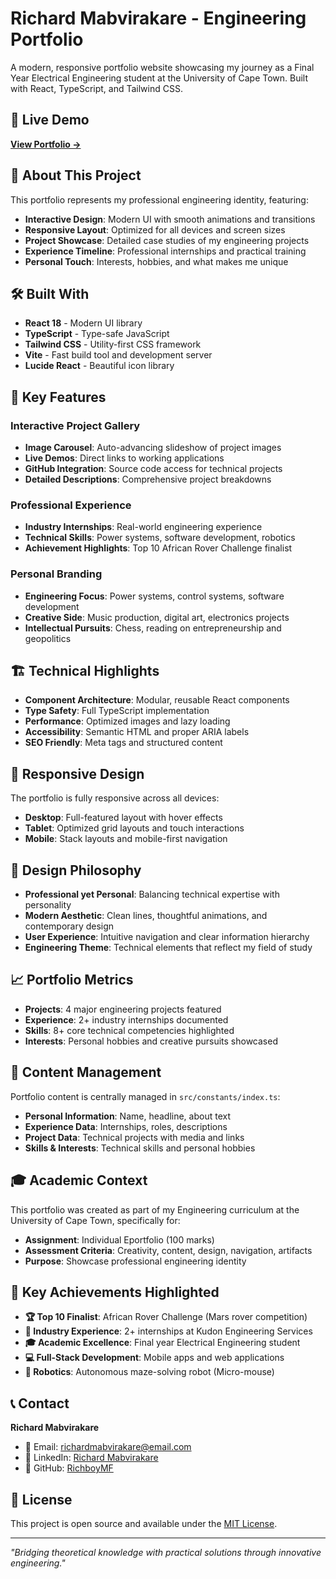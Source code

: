 # Richard Mabvirakare - Engineering Portfolio

A modern, responsive portfolio website showcasing my journey as a Final Year Electrical Engineering student at the University of Cape Town. Built with React, TypeScript, and Tailwind CSS.

## 🌟 Live Demo

**[View Portfolio →](https://richard-mabvirakare.vercel.app/)**

## 🚀 About This Project

This portfolio represents my professional engineering identity, featuring:

- **Interactive Design**: Modern UI with smooth animations and transitions
- **Responsive Layout**: Optimized for all devices and screen sizes
- **Project Showcase**: Detailed case studies of my engineering projects
- **Experience Timeline**: Professional internships and practical training
- **Personal Touch**: Interests, hobbies, and what makes me unique

## 🛠️ Built With

- **React 18** - Modern UI library
- **TypeScript** - Type-safe JavaScript
- **Tailwind CSS** - Utility-first CSS framework
- **Vite** - Fast build tool and development server
- **Lucide React** - Beautiful icon library

## 🎯 Key Features

### Interactive Project Gallery

- **Image Carousel**: Auto-advancing slideshow of project images
- **Live Demos**: Direct links to working applications
- **GitHub Integration**: Source code access for technical projects
- **Detailed Descriptions**: Comprehensive project breakdowns

### Professional Experience

- **Industry Internships**: Real-world engineering experience
- **Technical Skills**: Power systems, software development, robotics
- **Achievement Highlights**: Top 10 African Rover Challenge finalist

### Personal Branding

- **Engineering Focus**: Power systems, control systems, software development
- **Creative Side**: Music production, digital art, electronics projects
- **Intellectual Pursuits**: Chess, reading on entrepreneurship and geopolitics

## 🏗️ Technical Highlights

- **Component Architecture**: Modular, reusable React components
- **Type Safety**: Full TypeScript implementation
- **Performance**: Optimized images and lazy loading
- **Accessibility**: Semantic HTML and proper ARIA labels
- **SEO Friendly**: Meta tags and structured content

## 📱 Responsive Design

The portfolio is fully responsive across all devices:

- **Desktop**: Full-featured layout with hover effects
- **Tablet**: Optimized grid layouts and touch interactions
- **Mobile**: Stack layouts and mobile-first navigation

## 🎨 Design Philosophy

- **Professional yet Personal**: Balancing technical expertise with personality
- **Modern Aesthetic**: Clean lines, thoughtful animations, and contemporary design
- **User Experience**: Intuitive navigation and clear information hierarchy
- **Engineering Theme**: Technical elements that reflect my field of study

## 📈 Portfolio Metrics

- **Projects**: 4 major engineering projects featured
- **Experience**: 2+ industry internships documented
- **Skills**: 8+ core technical competencies highlighted
- **Interests**: Personal hobbies and creative pursuits showcased

## 📄 Content Management

Portfolio content is centrally managed in `src/constants/index.ts`:

- **Personal Information**: Name, headline, about text
- **Experience Data**: Internships, roles, descriptions
- **Project Data**: Technical projects with media and links
- **Skills & Interests**: Technical skills and personal hobbies

## 🎓 Academic Context

This portfolio was created as part of my Engineering curriculum at the University of Cape Town, specifically for:

- **Assignment**: Individual Eportfolio (100 marks)
- **Assessment Criteria**: Creativity, content, design, navigation, artifacts
- **Purpose**: Showcase professional engineering identity

## 🌟 Key Achievements Highlighted

- **🏆 Top 10 Finalist**: African Rover Challenge (Mars rover competition)
- **💼 Industry Experience**: 2+ internships at Kudon Engineering Services
- **🎓 Academic Excellence**: Final year Electrical Engineering student
- **💻 Full-Stack Development**: Mobile apps and web applications
- **🤖 Robotics**: Autonomous maze-solving robot (Micro-mouse)

## 📞 Contact

**Richard Mabvirakare**

- 📧 Email: richardmabvirakare@email.com
- 💼 LinkedIn: [Richard Mabvirakare](https://www.linkedin.com/in/rlichard-mabvirakare-1a979a271)
- 🐙 GitHub: [RichboyMF](https://github.com/RichboyMF)

## 📄 License

This project is open source and available under the [MIT License](LICENSE).

---

_"Bridging theoretical knowledge with practical solutions through innovative engineering."_

